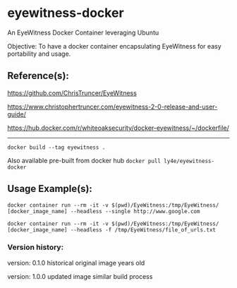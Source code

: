 # eyewitness-docker
An EyeWitness Docker Container leveraging Ubuntu

Objective: To have a docker container encapsulating EyeWitness for easy portability and usage.

## Reference(s):
  https://github.com/ChrisTruncer/EyeWitness
  
  https://www.christophertruncer.com/eyewitness-2-0-release-and-user-guide/
  
  https://hub.docker.com/r/whiteoaksecurity/docker-eyewitness/~/dockerfile/

---

`docker build --tag eyewitness .`

Also available pre-built from docker hub
`docker pull ly4e/eyewitness-docker`


## Usage Example(s):
```
docker container run --rm -it -v $(pwd)/EyeWitness:/tmp/EyeWitness/ [docker_image_name] --headless --single http://www.google.com

docker container run --rm -it -v $(pwd)/EyeWitness:/tmp/EyeWitness/ [docker_image_name] --headless -f /tmp/EyeWitness/file_of_urls.txt
```

### Version history:
version: 0.1.0 historical original image years old

version: 1.0.0 updated image similar build process